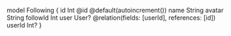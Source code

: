 
model Following {
  id       Int    @id @default(autoincrement())
  name     String
  avatar   String
  followId Int
  user     User?  @relation(fields: [userId], references: [id])
  userId   Int?
}